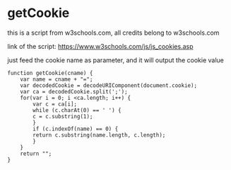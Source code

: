 # getCookie
this is a script from w3schools.com, all credits belong to w3schools.com

link of the script: https://www.w3schools.com/js/js_cookies.asp

just feed the cookie name as parameter, and it will output the cookie value

```
function getCookie(cname) {
    var name = cname + "=";
    var decodedCookie = decodeURIComponent(document.cookie);
    var ca = decodedCookie.split(';');
    for(var i = 0; i <ca.length; i++) {
        var c = ca[i];
        while (c.charAt(0) == ' ') {
        c = c.substring(1);
        }
        if (c.indexOf(name) == 0) {
        return c.substring(name.length, c.length);
        }
    }
    return "";
}
```
